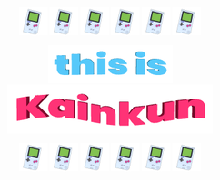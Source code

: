 

<p align="center">
  <img src="gameBoy.gif "width="50"/>
  <img src="gameBoy.gif "width="50"/>
  <img src="gameBoy.gif "width="50"/>
  <img src="gameBoy.gif "width="50"/>
  <img src="gameBoy.gif "width="50"/>
  <img src="gameBoy.gif "width="50"/>
</p>

<p align="center">
  <img src="thisIs.gif" alt="This is"><br>
  <img src="KainkunWaveCrop.gif" alt="Kainkun">
</p>


<p align="center">
  <img src="gameBoy.gif "width="50"/>
  <img src="gameBoy.gif "width="50"/>
  <img src="gameBoy.gif "width="50"/>
  <img src="gameBoy.gif "width="50"/>
  <img src="gameBoy.gif "width="50"/>
  <img src="gameBoy.gif "width="50"/>
</p>
